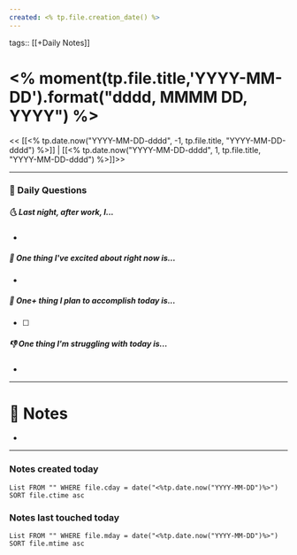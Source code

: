 ```yaml
---
created: <% tp.file.creation_date() %>
---
```

tags:: [[+Daily Notes]]

# <% moment(tp.file.title,'YYYY-MM-DD').format("dddd, MMMM DD, YYYY") %>

<< [[<% tp.date.now("YYYY-MM-DD-dddd", -1, tp.file.title, "YYYY-MM-DD-dddd") %>]] | [[<% tp.date.now("YYYY-MM-DD-dddd", 1, tp.file.title, "YYYY-MM-DD-dddd") %>]]>>

---
### 📅 Daily Questions
##### 🌜 Last night, after work, I...
- 

##### 🙌 One thing I've excited about right now is...
- 

##### 🚀 One+ thing I plan to accomplish today is...
- [ ] 

##### 👎 One thing I'm struggling with today is...
- 

---
# 📝 Notes
- 

---
### Notes created today
```dataview
List FROM "" WHERE file.cday = date("<%tp.date.now("YYYY-MM-DD")%>") SORT file.ctime asc
```

### Notes last touched today
```dataview
List FROM "" WHERE file.mday = date("<%tp.date.now("YYYY-MM-DD")%>") SORT file.mtime asc
```